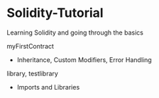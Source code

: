 # Solidity-Tutorial
Learning Solidity and going through the basics

myFirstContract
- Inheritance, Custom Modifiers, Error Handling

library, testlibrary
- Imports and Libraries
